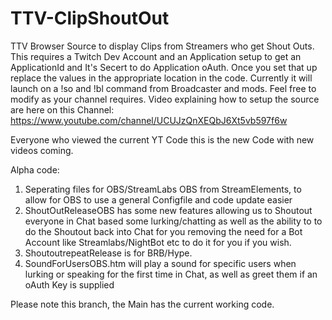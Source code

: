 # TTV-ClipShoutOut
TTV Browser Source to display Clips from Streamers who get Shout Outs.
This requires a Twitch Dev Account and an Application setup to get an ApplicationId and It's Secert to do Application oAuth.
Once you set that up replace the values in the appropriate location in the code.
Currently it will launch on a !so and !bl command from Broadcaster and mods. Feel free to modify as your channel requires.
Video explaining how to setup the source are here on this Channel: https://www.youtube.com/channel/UCUJzQnXEQbJ6Xt5vb597f6w

Everyone who viewed the current YT Code this is the new Code with new videos coming.

Alpha code:
1. Seperating files for OBS/StreamLabs OBS from StreamElements, to allow for OBS to use a general Configfile and code update easier
2. ShoutOutReleaseOBS has some new features allowing us to Shoutout everyone in Chat based some lurking/chatting as well as the ability to 
to do the Shoutout back into Chat for you removing the need for a Bot Account like Streamlabs/NightBot etc to do it for you if you wish.
3. ShoutoutrepeatRelease is for BRB/Hype.
4. SoundForUsersOBS.htm will play a sound for specific users when lurking or speaking for the first time in Chat, as well as greet them if an oAuth Key is supplied

Please note this branch, the Main has the current working code.
